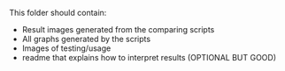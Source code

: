 This folder should contain:
- Result images generated from the comparing scripts
- All graphs generated by the scripts
- Images of testing/usage
- readme that explains how to interpret results (OPTIONAL BUT GOOD)